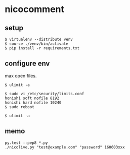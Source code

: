 nicocomment
==

setup
--
````
$ virtualenv --distribute venv
$ source ./venv/bin/activate
$ pip install -r requirements.txt
````

configure env
--
max open files.
````
$ ulimit -a

$ sudo vi /etc/security/limits.conf
honishi soft nofile 8192
honishi hard nofile 10240
$ sudo reboot

$ ulimit -a
````

memo
--
````
py.test --pep8 *.py
./nicolive.py "test@example.com" "password" 160603xxx
````
